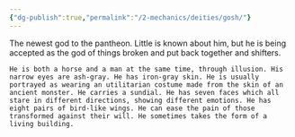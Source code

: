 ```yaml
---
{"dg-publish":true,"permalink":"/2-mechanics/deities/gosh/"}
---
```


The newest god to the pantheon. Little is known about him, but he is being accepted as the god of things broken and put back together and shifters. 

	He is both a horse and a man at the same time, through illusion. His narrow eyes are ash-gray. He has iron-gray skin. He is usually portrayed as wearing an utilitarian costume made from the skin of an ancient monster. He carries a sundial. He has seven faces which all stare in different directions, showing different emotions. He has eight pairs of bird-like wings. He can ease the pain of those transformed against their will. He sometimes takes the form of a living building.